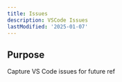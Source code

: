 ```yaml
---
title: Issues
description: VSCode Issues
lastModified: '2025-01-07'
---
```



## Purpose

Capture VS Code issues for future ref
